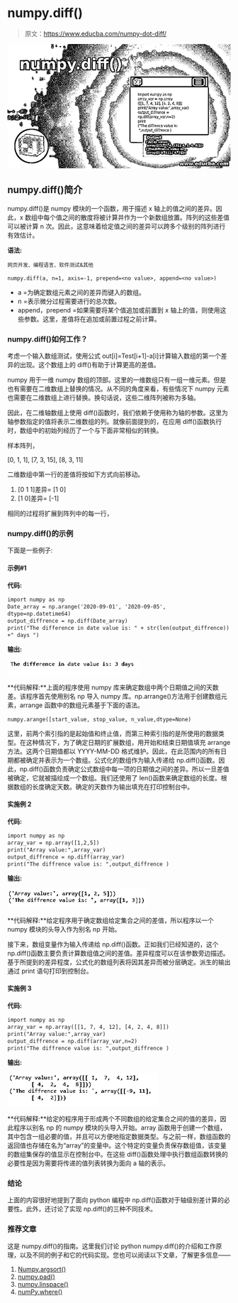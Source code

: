 # numpy.diff()

> 原文：<https://www.educba.com/numpy-dot-diff/>

![numpy.diff()](img/32367d03648b39b569ebfd1059343c24.png "numpy.diff()")



## numpy.diff()简介

numpy.diff()是 numpy 模块的一个函数，用于描述 x 轴上的值之间的差异。因此，x 数组中每个值之间的散度将被计算并作为一个新数组放置。阵列的这些差值可以被计算 n 次。因此，这意味着给定值之间的差异可以跨多个级别的阵列进行有效估计。

**语法:**

<small>网页开发、编程语言、软件测试&其他</small>

```
numpy.diff(a, n=1, axis=-1, prepend=<no value>, append=<no value>)
```

*   a =为确定数组元素之间的差异而键入的数组。
*   n =表示微分过程需要进行的总次数。
*   append，prepend =如果需要将某个值追加或前置到 x 轴上的值，则使用这些参数。这里，差值将在追加或前置过程之前计算。

### numpy.diff()如何工作？

考虑一个输入数组测试，使用公式 out[i]=Test[i+1]-a[i]计算输入数组的第一个差异的出现。这个数组上的 diff()有助于计算更高的差值。

numpy 用于一维 numpy 数组的顶部。这里的一维数组只有一组一维元素。但是也有需要在二维数组上替换的情况。从不同的角度来看，有些情况下 numpy 元素也需要在二维数组上进行替换。换句话说，这些二维阵列被称为多轴。

因此，在二维轴数组上使用 diff()函数时，我们依赖于使用称为轴的参数。这里为轴参数指定的值将表示二维数组的列。就像前面提到的，在应用 diff()函数执行时，数组中的初始列经历了一个与下面非常相似的转换。

样本阵列，

[0, 1, 1], [7, 3, 15], [8, 3, 11]

二维数组中第一行的差值将按如下方式向前移动。

1.  [0 1 1]差异= [1 0]
2.  [1 0]差异= [-1]

相同的过程将扩展到阵列中的每一行，

### numpy.diff()的示例

下面是一些例子:

#### 示例#1

**代码:**

```
import numpy as np
Date_array = np.arange('2020-09-01', '2020-09-05', dtype=np.datetime64)
output_diffrence = np.diff(Date_array)
print("The difference in date value is: " + str(len(output_diffrence)) +" days ")
```

**输出:**

![numpy.diff()-1.1](img/90a795fb2c205554ebde3b5f9a040d43.png "numpy.diff()-1.1")



**代码解释:**上面的程序使用 numpy 库来确定数组中两个日期值之间的天数差。该程序首先使用别名 np 导入 numpy 库。np.arrange()方法用于创建数组元素，arrange 函数中的数组元素基于下面的语法。

```
numpy.arange([start_value, stop_value, n_value,dtype=None)
```

这里，前两个索引指的是起始值和终止值，而第三种索引指的是所使用的数据类型。在这种情况下，为了确定日期的扩展数组，用开始和结束日期值填充 arrange 方法。这两个日期值都以 YYYY-MM-DD 格式维护。因此，在此范围内的所有日期都被确定并表示为一个数组。公式化的数组作为输入传递给 np.diff()函数。因此，np.diff()函数负责确定公式数组中每一项的日期值之间的差异。所以一旦差值被确定，它就被描绘成一个数组。我们还使用了 len()函数来确定数组的长度。根据数组的长度确定天数。确定的天数作为输出填充在打印控制台中。

#### 实施例 2

**代码:**

```
import numpy as np
array_var = np.array([1,2,5])
print("Array value:",array_var)
output_diffrence = np.diff(array_var)
print("The diffrence value is: ",output_diffrence )
```

**输出:**

![numpy.diff()-1.2](img/e3e8d19386ab579d80263bfdabff8cf3.png "numpy.diff()-1.2")



**代码解释:**给定程序用于确定数组给定集合之间的差值，所以程序以一个 numpy 模块的头导入作为别名 np 开始。

接下来，数组变量作为输入传递给 np.diff()函数。正如我们已经知道的，这个 np.diff()函数主要负责计算数组值之间的差值。差异程度可以在该参数旁边描述。基于所提到的差异程度，公式化的数组列表将因其差异而被分层确定。派生的输出通过 print 语句打印到控制台。

#### 实施例 3

**代码:**

```
import numpy as np
array_var = np.array([[1, 7, 4, 12], [4, 2, 4, 8]])
print("Array value:",array_var)
output_diffrence = np.diff(array_var,n=2)
print("The diffrence value is: ",output_diffrence )
```

**输出:**

![Example-1.3](img/0428234345d3b27a5ef5b18afca3871e.png "numpy.diff()-1.3")



**代码解释:**给定的程序用于形成两个不同数组的给定集合之间的值的差异，因此程序以别名 np 的 numpy 模块的头导入开始。array 函数用于创建一个数组，其中包含一组必要的值，并且可以方便地指定数据类型。与之前一样，数组函数的返回值也存储在名为“array”的变量中。这个特定的变量负责保存数组值，该变量的数组集保存的值显示在控制台中。在这些 diff()函数处理中执行数组函数转换的必要性是因为需要将传递的值列表转换为面向 a 轴的表示。

### 结论

上面的内容很好地提到了面向 python 编程中 np.diff()函数对于轴级别差计算的必要性。此外，还讨论了实现 np.diff()的三种不同技术。

### 推荐文章

这是 numpy.diff()的指南。这里我们讨论 python numpy.diff()的介绍和工作原理，以及不同的例子和它的代码实现。您也可以阅读以下文章，了解更多信息——

1.  [Numpy.argsort()](https://www.educba.com/numpy-argsort/)
2.  [numpy.pad()](https://www.educba.com/numpy-pad/)
3.  [numpy.linspace()](https://www.educba.com/numpy-linspace/)
4.  [numPy.where()](https://www.educba.com/numpy-where/)






